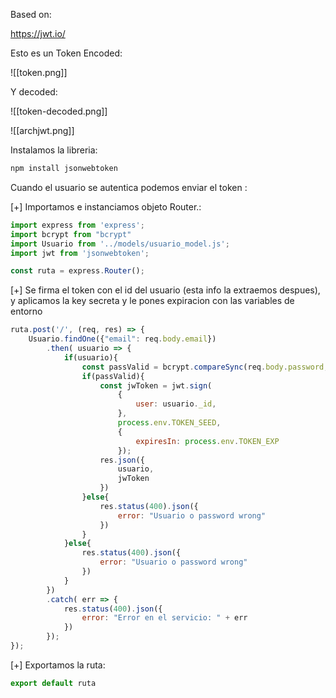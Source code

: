 Based on:

https://jwt.io/

Esto es un Token Encoded:

![[token.png]]

Y decoded:

![[token-decoded.png]]


![[archjwt.png]]

Instalamos la libreria:

```powershell
npm install jsonwebtoken
```

Cuando el usuario se autentica podemos enviar el token :

[+] Importamos e instanciamos objeto Router.:

```js
import express from 'express';
import bcrypt from "bcrypt"
import Usuario from '../models/usuario_model.js';
import jwt from 'jsonwebtoken';

const ruta = express.Router();
```

[+] Se firma el token con el id del usuario (esta info la extraemos despues), y aplicamos la key secreta y le pones expiracion con las variables de entorno

```js hl:7,9,11,13
ruta.post('/', (req, res) => {
    Usuario.findOne({"email": req.body.email})
        .then( usuario => {
            if(usuario){
                const passValid = bcrypt.compareSync(req.body.password, usuario.password);
                if(passValid){
                    const jwToken = jwt.sign(
                        {
                            user: usuario._id,
                        },
                        process.env.TOKEN_SEED,
                        {
                            expiresIn: process.env.TOKEN_EXP
                        });
                    res.json({
                        usuario,
                        jwToken
                    })
                }else{
                    res.status(400).json({
                        error: "Usuario o password wrong"
                    })
                }
            }else{
                res.status(400).json({
                    error: "Usuario o password wrong"
                })
            }
        })
        .catch( err => {
            res.status(400).json({
                error: "Error en el servicio: " + err
            })
        });
});
```

[+] Exportamos la ruta:

```js
export default ruta
```

